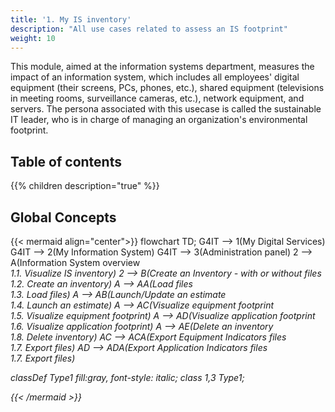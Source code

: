 ```yaml
---
title: '1. My IS inventory'
description: "All use cases related to assess an IS footprint"
weight: 10
---
```


This module, aimed at the information systems department, measures the impact of an information system, which includes
all employees' digital equipment (their screens, PCs, phones, etc.), shared equipment (televisions in meeting rooms,
surveillance cameras, etc.), network equipment, and servers.
The persona associated with this usecase is called the sustainable IT leader, who is in charge of managing an organization's environmental footprint.

## Table of contents

{{% children description="true" %}}

## Global Concepts

{{< mermaid align="center">}}
flowchart TD;
G4IT --> 1(My Digital Services)
G4IT --> 2(My Information System)
G4IT --> 3(Administration panel)
2 --> A(Information System overview <br><i> 1.1. Visualize IS inventory)
2 --> B(Create an Inventory - with or without files <br><i> 1.2. Create an inventory)
A --> AA(Load files <br><i> 1.3. Load files)
A --> AB(Launch/Update an estimate <br><i> 1.4. Launch an estimate)
A --> AC(Visualize equipment footprint <br><i> 1.5. Visualize equipment footprint)
A --> AD(Visualize application footprint <br><i> 1.6. Visualize application footprint)
A --> AE(Delete an inventory <br><i> 1.8. Delete inventory)
AC --> ACA(Export Equipment Indicators files <br><i> 1.7. Export files)
AD --> ADA(Export Application Indicators files <br><i> 1.7. Export files)

classDef Type1 fill:gray, font-style: italic;
class 1,3 Type1;

{{< /mermaid >}}
